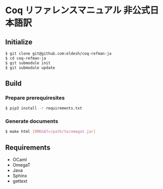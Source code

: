 # Coq リファレンスマニュアル 非公式日本語訳


## Initialize

```sh
$ git clone git@github.com:eldesh/coq-refman-ja
$ cd coq-refman-ja
$ git submodule init
$ git submodule update
```

## Build

### Prepare prerequiresites

```sh
$ pip3 install -r requirements.txt
```


### Generate documents

```sh
$ make html [OMEGAT=/path/to/omegat.jar]
```

## Requirements

- OCaml
- OmegaT
- Java
- Sphinx
- gettext

